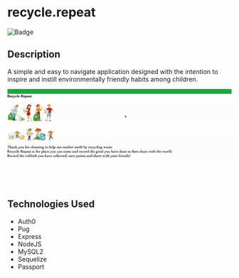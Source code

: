 # recycle.repeat

![Badge](https://img.shields.io/badge/recycle--repeat-BeKindToMotherNature-green)

## Description
A simple and easy to navigate application designed with the intention to inspire and instill environmentally friendly habits among children. 

![GIF](client/src/assets/image/recycle-repeat.gif)
## Technologies Used

- Auth0
- Pug
- Express
- NodeJS
- MySQL2
- Sequelize 
- Passport
